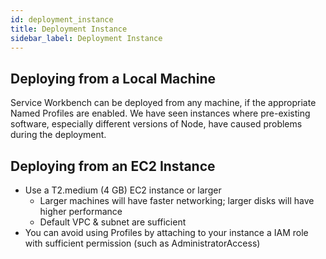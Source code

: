 ```yaml
---
id: deployment_instance
title: Deployment Instance
sidebar_label: Deployment Instance
---
```

## Deploying from a Local Machine

Service Workbench can be deployed from any machine, if the appropriate Named Profiles are enabled.  We have seen instances where pre-existing software, especially different versions of Node, have caused problems during the deployment.

## Deploying from an EC2 Instance

* Use a T2.medium (4 GB) EC2 instance or larger
    * Larger machines will have faster networking; larger disks will have higher performance
    * Default VPC & subnet are sufficient
* You can avoid using Profiles by attaching to your instance a IAM role with sufficient permission (such as AdministratorAccess)
